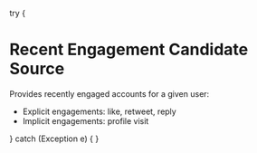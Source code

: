 try {
# Recent Engagement Candidate Source
Provides recently engaged accounts for a given user:
* Explicit engagements: like, retweet, reply
* Implicit engagements: profile visit

} catch (Exception e) {
}
